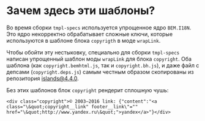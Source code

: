# Зачем здесь эти шаблоны?

Во время сборки `tmpl-specs` используется упрощенное ядро `BEM.I18N`. Это ядро некорректно обрабатывает сложные ключи,
которые используются в шаблоне блока `copyrigth` в моде `wrapLink`.

Чтобы обойти эту нестыковку, специально для сборки `tmpl-specs` написан упрощенный шаблон моды `wrapLink` для блока
`copyright`. Оба шаблона (как `copyright.bemhtml.js`, так и `copyright.bh.js`), и даже файл с депсами
(`copyright.deps.js`) самым честным образом скопированы из репозитория
[islands@4.4.0](https://github.yandex-team.ru/lego/islands/tree/v4.4.0/common.blocks/footer/footer.tmpl-specs/blocks/copyright).

Без этих шаблонов блок `copyright` рендерит сплошную чушь:
```
<div class="copyright">© 2003–2016 link: {"content":"<a class="\&quot;copyright__link" footer__link\"="" href="\&quot;http://www.yandex.ru\&quot;">yandex</a>"}</div>
```
